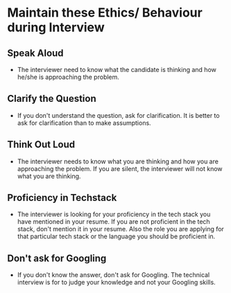 # Maintain these Ethics/ Behaviour during Interview

## Speak Aloud
- The interviewer need to know what the candidate is thinking and how he/she is approaching the problem.

## Clarify the Question
- If you don't understand the question, ask for clarification. It is better to ask for clarification than to make assumptions.

## Think Out Loud
- The interviewer needs to know what you are thinking and how you are approaching the problem. If you are silent, the interviewer will not know what you are thinking.

## Proficiency in Techstack
- The interviewer is looking for your proficiency in the tech stack you have mentioned in your resume. If you are not proficient in the tech stack, don't mention it in your resume. Also the role you are applying for that particular tech stack or the language you should be proficient in.

## Don't ask for Googling
- If you don't know the answer, don't ask for Googling. The technical interview is for to judge your knowledge and not your Googling skills.